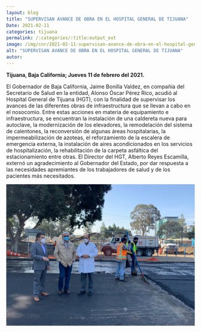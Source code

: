 ```yaml
---
layout: blog
title: "SUPERVISAN AVANCE DE OBRA EN EL HOSPITAL GENERAL DE TIJUANA"
Date: 2021-02-11
categories: tijuana
permalink: /:categories/:title:output_ext
image: /img/cnr/2021-02-11-supervisan-avance-de-obra-en-el-hospital-general-de-tijuana.jpg
alt: "SUPERVISAN AVANCE DE OBRA EN EL HOSPITAL GENERAL DE TIJUANA"
autor:
---
```


**Tijuana, Baja California; Jueves 11 de febrero del 2021.** 

El Gobernador de Baja California, Jaime Bonilla Valdez, en compañía del Secretario de Salud en la entidad, Alonso Óscar Pérez Rico, acudió al Hospital General de Tijuana (HGT), con la finalidad de supervisar los avances de las diferentes obras de infraestructura que se llevan a cabo en el nosocomio.
Entre estas acciones en materia de equipamiento e infraestructura, se encuentran la instalación de una caldereta nueva para autoclave, la modernización de los elevadores, la remodelación del sistema de calentones, la reconversión de algunas áreas hospitalarias, la impermeabilización de azoteas, el reforzamiento de la escalera de emergencia externa, la instalación de aires acondicionados en los servicios de hospitalización, la rehabilitación de la carpeta asfáltica del estacionamiento entre otras.
El Director del HGT, Alberto Reyes Escamilla, externó un agradecimiento al Gobernador del Estado, por dar respuesta a las necesidades apremiantes de los trabajadores de salud y de los pacientes más necesitados.


<div id="carouselExampleSlidesOnly" class="carousel slide" data-ride="carousel">
  <div class="carousel-inner">
    <div class="carousel-item active">
       <img class="d-block w-100" src="/img/cnr/2021-02-11-supervisan-avance-de-obra-en-el-hospital-general-de-tijuana.jpg" loading="lazy"  alt="SUPERVISAN AVANCE DE OBRA EN EL HOSPITAL GENERAL DE TIJUANA">
    </div>
  </div>
</div>